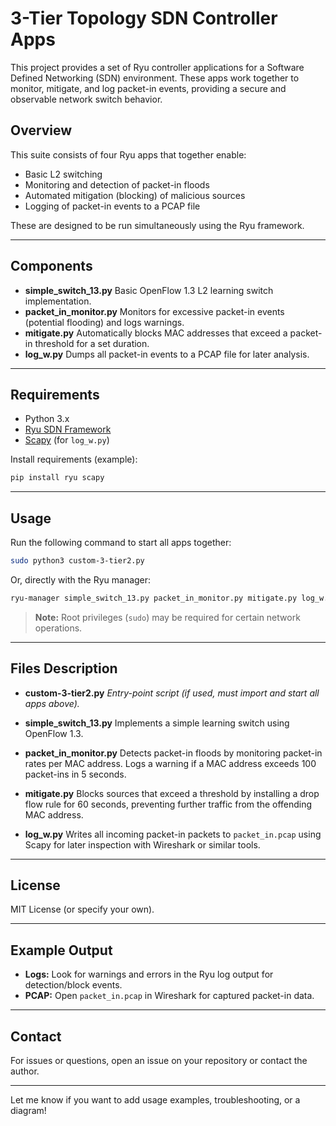 # 3-Tier Topology SDN Controller Apps

This project provides a set of Ryu controller applications for a Software Defined Networking (SDN) environment. These apps work together to monitor, mitigate, and log packet-in events, providing a secure and observable network switch behavior.

## Overview

This suite consists of four Ryu apps that together enable:

* Basic L2 switching
* Monitoring and detection of packet-in floods
* Automated mitigation (blocking) of malicious sources
* Logging of packet-in events to a PCAP file

These are designed to be run simultaneously using the Ryu framework.

---

## Components

* **simple\_switch\_13.py**
  Basic OpenFlow 1.3 L2 learning switch implementation.
* **packet\_in\_monitor.py**
  Monitors for excessive packet-in events (potential flooding) and logs warnings.
* **mitigate.py**
  Automatically blocks MAC addresses that exceed a packet-in threshold for a set duration.
* **log\_w\.py**
  Dumps all packet-in events to a PCAP file for later analysis.

---

## Requirements

* Python 3.x
* [Ryu SDN Framework](https://osrg.github.io/ryu/)
* [Scapy](https://scapy.net/) (for `log_w.py`)

Install requirements (example):

```bash
pip install ryu scapy
```

---

## Usage

Run the following command to start all apps together:

```bash
sudo python3 custom-3-tier2.py
```

Or, directly with the Ryu manager:

```bash
ryu-manager simple_switch_13.py packet_in_monitor.py mitigate.py log_w.py
```

> **Note:**
> Root privileges (`sudo`) may be required for certain network operations.

---

## Files Description

* **custom-3-tier2.py**
  *Entry-point script (if used, must import and start all apps above).*

* **simple\_switch\_13.py**
  Implements a simple learning switch using OpenFlow 1.3.

* **packet\_in\_monitor.py**
  Detects packet-in floods by monitoring packet-in rates per MAC address. Logs a warning if a MAC address exceeds 100 packet-ins in 5 seconds.

* **mitigate.py**
  Blocks sources that exceed a threshold by installing a drop flow rule for 60 seconds, preventing further traffic from the offending MAC address.

* **log\_w\.py**
  Writes all incoming packet-in packets to `packet_in.pcap` using Scapy for later inspection with Wireshark or similar tools.

---

## License

MIT License (or specify your own).

---

## Example Output

* **Logs:**
  Look for warnings and errors in the Ryu log output for detection/block events.
* **PCAP:**
  Open `packet_in.pcap` in Wireshark for captured packet-in data.

---

## Contact

For issues or questions, open an issue on your repository or contact the author.

---

Let me know if you want to add usage examples, troubleshooting, or a diagram!
